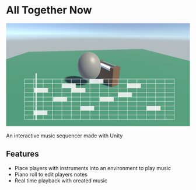 # All Together Now

![All Together Now](/Docs/ReadMeImages/splash.png)
<p> An interactive music sequencer made with Unity </p>

## Features
* Place players with instruments into an environment to play music
* Piano roll to edit players notes
* Real time playback with created music
